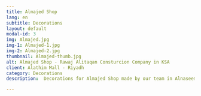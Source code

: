 ```yaml
---
title: Almajed Shop
lang: en
subtitle: Decorations
layout: default
modal-id: 3
img: Almajed.jpg
img-1: Almajed-1.jpg
img-2: Almajed-2.jpg
thumbnail: Almajed-thumb.jpg
alt: Almajed Shop - Rawaj Alitaqan Consturcion Company in KSA
client: Alathim Mall - Riyadh
category: Decorations
description:  Decorations for Almajed Shop made by our team in Alnaseem Alsharqy area - Riyadh.

---
```

